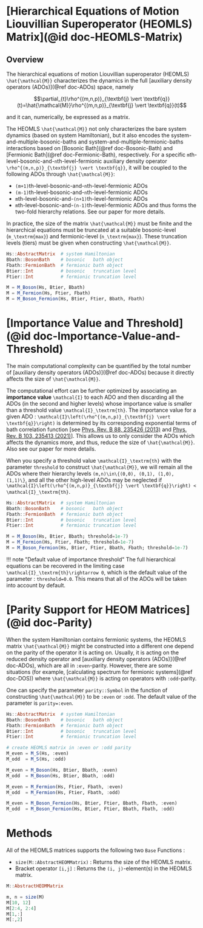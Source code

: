 # [Hierarchical Equations of Motion Liouvillian Superoperator (HEOMLS) Matrix](@id doc-HEOMLS-Matrix)

## Overview
The hierarchical equations of motion Liouvillian superoperator (HEOMLS) ``\hat{\mathcal{M}}`` characterizes the dynamics in the full [auxiliary density operators (ADOs)](@ref doc-ADOs) space, namely 
```math
\partial_{t}\rho^{(m,n,p)}_{\textbf{j} \vert \textbf{q}}(t)=\hat{\mathcal{M}}\rho^{(m,n,p)}_{\textbf{j} \vert \textbf{q}}(t)
```
and it can, numerically, be expressed as a matrix. 

The HEOMLS ``\hat{\mathcal{M}}`` not only characterizes the bare system dynamics (based on system Hamiltonian), but it also encodes the system-and-multiple-bosonic-baths and system-and-multiple-fermionic-baths interactions based on [Bosonic Bath](@ref doc-Bosonic-Bath) and [Fermionic Bath](@ref doc-Fermionic-Bath), respectively. For a specific ``m``th-level-bosonic-and-``n``th-level-fermionic auxiliary density operator ``\rho^{(m,n,p)}_{\textbf{j} \vert \textbf{q}}``, it will be coupled to the following ADOs through ``\hat{\mathcal{M}}``:
 - ``(m+1)``th-level-bosonic-and-``n``th-level-fermionic ADOs
 - ``(m-1)``th-level-bosonic-and-``n``th-level-fermionic ADOs
 - ``m``th-level-bosonic-and-``(n+1)``th-level-fermionic ADOs
 - ``m``th-level-bosonic-and-``(n-1)``th-level-fermionic ADOs
and thus forms the two-fold hierarchy relations. See our paper for more details.

In practice, the size of the matrix ``\hat{\mathcal{M}}`` must be finite and the hierarchical equations must be truncated at a suitable bosonic-level (``m_\textrm{max}``) and fermionic-level (``n_\textrm{max}``). These truncation levels (tiers) must be given when constructing ``\hat{\mathcal{M}}``.
```julia
Hs::AbstractMatrix  # system Hamiltonian
Bbath::BosonBath    # bosonic   bath object
Fbath::FermionBath  # fermionic bath object
Btier::Int          # bosonic   truncation level 
Ftier::Int          # fermionic truncation level 

M = M_Boson(Hs, Btier, Bbath)
M = M_Fermion(Hs, Ftier, Fbath)
M = M_Boson_Fermion(Hs, Btier, Ftier, Bbath, Fbath)
```

# [Importance Value and Threshold](@id doc-Importance-Value-and-Threshold)
The main computational complexity can be quantified by the total number of [auxiliary density operators (ADOs)](@ref doc-ADOs) because it directly affects the size of ``\hat{\mathcal{M}}``. 

The computational effort can be further optimized by associating an **importance value** ``\mathcal{I}`` to each ADO and then discarding all the ADOs (in the second and higher levels) whose importance value is smaller than a threshold value ``\mathcal{I}_\textrm{th}``. The importance value for a given ADO : ``\mathcal{I}\left(\rho^{(m,n,p)}_{\textbf{j} \vert \textbf{q}}\right)`` is determined by its corresponding exponential terms of bath correlation function [see [Phys. Rev. B 88, 235426 (2013)](https://doi.org/10.1103/PhysRevB.88.235426) and [Phys. Rev. B 103, 235413 (2021)](https://doi.org/10.1103/PhysRevB.103.235413)]. This allows us to only consider the ADOs which affects the dynamics more, and thus, reduce the size of ``\hat{\mathcal{M}}``. Also see our paper for more details.

When you specify a threshold value ``\mathcal{I}_\textrm{th}`` with the parameter `threshold` to construct ``\hat{\mathcal{M}}``, we will remain all the ADOs where their hierarchy levels ``(m,n)\in\{(0,0), (0,1), (1,0), (1,1)\}``, and all the other high-level ADOs may be neglected if ``\mathcal{I}\left(\rho^{(m,n,p)}_{\textbf{j} \vert \textbf{q}}\right) < \mathcal{I}_\textrm{th}``. 
```julia
Hs::AbstractMatrix  # system Hamiltonian
Bbath::BosonBath    # bosonic   bath object
Fbath::FermionBath  # fermionic bath object
Btier::Int          # bosonic   truncation level 
Ftier::Int          # fermionic truncation level 

M = M_Boson(Hs, Btier, Bbath; threshold=1e-7)
M = M_Fermion(Hs, Ftier, Fbath; threshold=1e-7)
M = M_Boson_Fermion(Hs, Btier, Ftier, Bbath, Fbath; threshold=1e-7)
```
!!! note "Default value of importance threshold"
    The full hierarchical equations can be recovered in the limiting case ``\mathcal{I}_\textrm{th}\rightarrow 0``, which is the default value of the parameter : `threshold=0.0`. This means that all of the ADOs will be taken into account by default.

# [Parity Support for HEOM Matrices](@id doc-Parity)
When the system Hamiltonian contains fermionic systems, the HEOMLS matrix ``\hat{\mathcal{M}}`` might be constructed into a different one depend on the parity of the operator it is acting on. Usually, it is acting on the reduced density operator and [auxiliary density operators (ADOs)](@ref doc-ADOs), which are all in `:even`-parity. However, there are some situations (for example, [calculating spectrum for fermionic systems](@ref doc-DOS)) where ``\hat{\mathcal{M}}`` is acting on operators with `:odd`-parity.

One can specify the parameter `parity::Symbol` in the function of constructing ``\hat{\mathcal{M}}`` to be `:even` or `:odd`. The default value of the parameter is `parity=:even`.
```julia
Hs::AbstractMatrix  # system Hamiltonian
Bbath::BosonBath    # bosonic   bath object
Fbath::FermionBath  # fermionic bath object
Btier::Int          # bosonic   truncation level 
Ftier::Int          # fermionic truncation level 

# create HEOMLS matrix in :even or :odd parity
M_even = M_S(Hs, :even)
M_odd  = M_S(Hs, :odd)

M_even = M_Boson(Hs, Btier, Bbath, :even) 
M_odd  = M_Boson(Hs, Btier, Bbath, :odd) 

M_even = M_Fermion(Hs, Ftier, Fbath, :even) 
M_odd  = M_Fermion(Hs, Ftier, Fbath, :odd)

M_even = M_Boson_Fermion(Hs, Btier, Ftier, Bbath, Fbath, :even) 
M_odd  = M_Boson_Fermion(Hs, Btier, Ftier, Bbath, Fbath, :odd) 
```

# Methods
All of the HEOMLS matrices supports the following two `Base` Functions :
 - `size(M::AbstractHEOMMatrix)` : Returns the size of the HEOMLS matrix.
 - Bracket operator `[i,j]` : Returns the `(i, j)`-element(s) in the HEOMLS matrix.
```julia
M::AbstractHEOMMatrix

m, n = size(M)
M[10, 12]
M[2:4, 2:4]
M[1,:]
M[:,2]
```